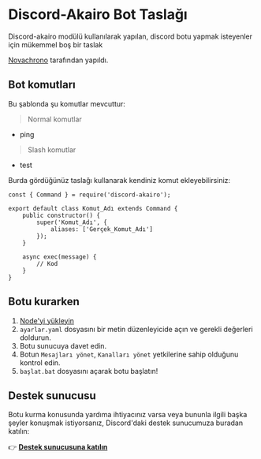 # Discord-Akairo Bot Taslağı
Discord-akairo modülü kullanılarak yapılan, discord botu yapmak isteyenler için mükemmel boş bir taslak

[Novachrono](https://github.com/BLACKPARADOXz) tarafından yapıldı.

## Bot komutları
Bu şablonda şu komutlar mevcuttur:

> Normal komutlar
- ping

> Slash komutlar
- test

Burda gördüğünüz taslağı kullanarak kendiniz komut ekleyebilirsiniz:

```
const { Command } = require('discord-akairo');

export default class Komut_Adı extends Command {
    public constructor() {
        super('Komut_Adı', {
            aliases: ['Gerçek_Komut_Adı']
        });
    }

    async exec(message) {
        // Kod
    }
}
```

## Botu kurarken
1. [Node'yi yükleyin](https://nodejs.org/en/download/)
2. ``ayarlar.yaml`` dosyasını bir metin düzenleyicide açın ve gerekli değerleri doldurun.
3. Botu sunucuya davet edin.
4. Botun ``Mesajları yönet``, ``Kanalları yönet`` yetkilerine sahip olduğunu kontrol edin. 
5. ``başlat.bat`` dosyasını açarak botu başlatın!

## Destek sunucusu
Botu kurma konusunda yardıma ihtiyacınız varsa veya bununla ilgili başka şeyler konuşmak istiyorsanız, Discord'daki destek sunucumuza buradan katılın:

👉 **[Destek sunucusuna katılın](https://discord.gg/mGn7gfMbk5)**
